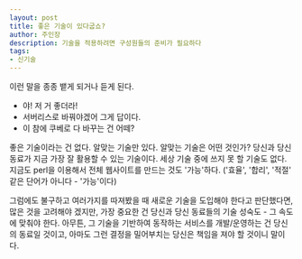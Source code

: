 ```yaml
---
layout: post
title: 좋은 기술이 있다굽쇼?
author: 주인장
description: 기술을 적용하려면 구성원들의 준비가 필요하다
tags:
- 신기술
---
```


이런 말을 종종 뱉게 되거나 듣게 된다.

- 야! 저 거 좋더라!
- 서버리스로 바꿔야겠어 그게 답이다.
- 이 참에 쿠베로 다 바꾸는 건 어떼?

좋은 기술이라는 건 없다. 알맞는 기술만 있다. 알맞는 기술은 어떤 것인가?
당신과 당신 동료가 지금 가장 잘 활용할 수 있는 기술이다.
세상 기술 중에 쓰지 못 할 기술도 없다. 지금도 perl을 이용해서 전체 웹사이트를 만드는 것도 '가능'하다.
('효율', '합리', '적절' 같은 단어가 아니다 - '가능'이다)

그럼에도 불구하고 여러가지를 따져봤을 때 새로운 기술을 도입해야 한다고 판단했다면,
많은 것을 고려해야 겠지만, 가장 중요한 건 당신과 당신 동료들의 기술 성숙도 - 그 속도에 맞춰야 한다.
아무튼, 그 기술을 기반하여 동작하는 서비스를 개발/운영하는 건 당신의 동료일 것이고, 아마도 
그런 결정을 밀어부치는 당신은 책임을 져야 할 것이니 말이다.
